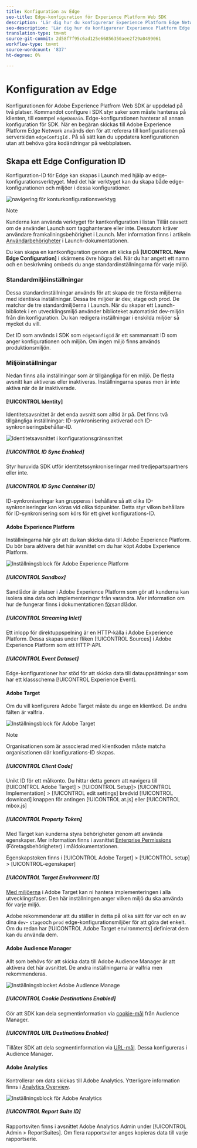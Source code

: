 ```yaml
---
title: Konfiguration av Edge
seo-title: Edge-konfiguration för Experience Platform Web SDK
description: 'Lär dig hur du konfigurerar Experience Platform Edge Network. '
seo-description: 'Lär dig hur du konfigurerar Experience Platform Edge Network. '
translation-type: tm+mt
source-git-commit: 2d58f7f95c6ad125e66856350aee2f29a0499061
workflow-type: tm+mt
source-wordcount: '837'
ht-degree: 0%

---
```



# Konfiguration av Edge

Konfigurationen för Adobe Experience Platfrom Web SDK är uppdelad på två platser. Kommandot [](configuring-the-sdk.md) configure i SDK styr saker som måste hanteras på klienten, till exempel `edgeDomain`. Edge-konfigurationen hanterar all annan konfiguration för SDK. När en begäran skickas till Adobe Experience Platform Edge Network används den för att referera till konfigurationen på serversidan `edgeConfigId` . På så sätt kan du uppdatera konfigurationen utan att behöva göra kodändringar på webbplatsen.

## Skapa ett Edge Configuration ID

Konfiguration-ID för Edge kan skapas i Launch med hjälp av edge-konfigurationsverktyget. Med det här verktyget kan du skapa både edge-konfigurationen och miljöer i dessa konfigurationer.

![navigering för konturkonfigurationsverktyg](../../assets/edge_configuration_nav.png)

>[!NOTE]
>
>Kunderna kan använda verktyget för kantkonfiguration i listan Tillåt oavsett om de använder Launch som tagghanterare eller inte. Dessutom kräver användare framkallningsbehörighet i Launch. Mer information finns i artikeln [Användarbehörigheter](https://docs.adobe.com/content/help/en/launch/using/reference/admin/user-permissions.html) i Launch-dokumentationen.

Du kan skapa en kantkonfiguration genom att klicka på **[UICONTROL New Edge Configuration]** i skärmens övre högra del. När du har angett ett namn och en beskrivning ombeds du ange standardinställningarna för varje miljö.

### Standardmiljöinställningar

Dessa standardinställningar används för att skapa de tre första miljöerna med identiska inställningar. Dessa tre miljöer är dev, stage och prod. De matchar de tre standardmiljöerna i Launch. När du skapar ett Launch-bibliotek i en utvecklingsmiljö använder biblioteket automatiskt dev-miljön från din konfiguration. Du kan redigera inställningar i enskilda miljöer så mycket du vill.

Det ID som används i SDK som `edgeConfigId` är ett sammansatt ID som anger konfigurationen och miljön. Om ingen miljö finns används produktionsmiljön.

### Miljöinställningar

Nedan finns alla inställningar som är tillgängliga för en miljö. De flesta avsnitt kan aktiveras eller inaktiveras. Inställningarna sparas men är inte aktiva när de är inaktiverade.

#### [!UICONTROL Identity]

Identitetsavsnittet är det enda avsnitt som alltid är på. Det finns två tillgängliga inställningar: ID-synkronisering aktiverad och ID-synkroniseringsbehållar-ID.

![Identitetsavsnittet i konfigurationsgränssnittet](../../assets/edge_configuration_identity.png)

##### [!UICONTROL ID Sync Enabled]

Styr huruvida SDK utför identitetssynkroniseringar med tredjepartspartners eller inte.

##### [!UICONTROL ID Sync Container ID]

ID-synkroniseringar kan grupperas i behållare så att olika ID-synkroniseringar kan köras vid olika tidpunkter. Detta styr vilken behållare för ID-synkronisering som körs för ett givet konfigurations-ID.

#### Adobe Experience Platform

Inställningarna här gör att du kan skicka data till Adobe Experience Platform. Du bör bara aktivera det här avsnittet om du har köpt Adobe Experience Platform.

![Inställningsblock för Adobe Experience Platform](../../assets/edge_configuration_aep.png)

##### [!UICONTROL Sandbox]

Sandlådor är platser i Adobe Experience Platform som gör att kunderna kan isolera sina data och implementeringar från varandra. Mer information om hur de fungerar finns i dokumentationen [för](../../sandboxes/home.md)sandlådor.

##### [!UICONTROL Streaming Inlet]

Ett inlopp för direktuppspelning är en HTTP-källa i Adobe Experience Platform. Dessa skapas under fliken [!UICONTROL Sources] i Adobe Experience Platform som ett HTTP-API.

##### [!UICONTROL Event Dataset]

Edge-konfigurationer har stöd för att skicka data till datauppsättningar som har ett klassschema [!UICONTROL Experience Event].

#### Adobe Target

Om du vill konfigurera Adobe Target måste du ange en klientkod. De andra fälten är valfria.

![Inställningsblock för Adobe Target](../../assets/edge_configuration_target.png)

>[!NOTE]
>
>Organisationen som är associerad med klientkoden måste matcha organisationen där konfigurations-ID skapas.

##### [!UICONTROL Client Code]

Unikt ID för ett målkonto. Du hittar detta genom att navigera till [!UICONTROL Adobe Target] > [!UICONTROL Setup]> [!UICONTROL Implementation] > [!UICONTROL edit settings] bredvid [!UICONTROL download] knappen för antingen [!UICONTROL at.js] eller [!UICONTROL mbox.js]

##### [!UICONTROL Property Token]

Med Target kan kunderna styra behörigheter genom att använda egenskaper. Mer information finns i avsnittet [Enterprise Permissions](https://docs.adobe.com/content/help/en/target/using/administer/manage-users/enterprise/properties-overview.html) (Företagsbehörigheter) i måldokumentationen.

Egenskapstoken finns i [!UICONTROL Adobe Target] > [!UICONTROL setup] > [UICONTROL-egenskaper]

##### [!UICONTROL Target Environment ID]

[Med miljöerna](https://docs.adobe.com/content/help/en/target/using/administer/hosts.html) i Adobe Target kan ni hantera implementeringen i alla utvecklingsfaser. Den här inställningen anger vilken miljö du ska använda för varje miljö.

Adobe rekommenderar att du ställer in detta på olika sätt för var och en av dina `dev`- `stage`och `prod` edge-konfigurationsmiljöer för att göra det enkelt. Om du redan har [!UICONTROL Adobe Target environments] definierat dem kan du använda dem.

#### Adobe Audience Manager

Allt som behövs för att skicka data till Adobe Audience Manager är att aktivera det här avsnittet. De andra inställningarna är valfria men rekommenderas.

![Inställningsblocket Adobe Audience Manage](../../assets/edge_configuration_aam.png)

##### [!UICONTROL Cookie Destinations Enabled]

Gör att SDK kan dela segmentinformation via [cookie-mål](https://docs.adobe.com/content/help/en/audience-manager/user-guide/features/destinations/custom-destinations/create-cookie-destination.html) från Audience Manager.

##### [!UICONTROL URL Destinations Enabled]

Tillåter SDK att dela segmentinformation via [URL-mål](https://docs.adobe.com/content/help/en/audience-manager/user-guide/features/destinations/custom-destinations/create-url-destination.html). Dessa konfigureras i Audience Manager.

#### Adobe Analytics

Kontrollerar om data skickas till Adobe Analytics. Ytterligare information finns i [Analytics Overview](../solution-specific/analytics/analytics-overview.md).

![Inställningsblock för Adobe Analytics](../../assets/edge_configuration_aa.png)

##### [!UICONTROL Report Suite ID]

Rapportsviten finns i avsnittet Adobe Analytics Admin under [!UICONTROL Admin > ReportSuites]. Om flera rapportsviter anges kopieras data till varje rapportserie.
